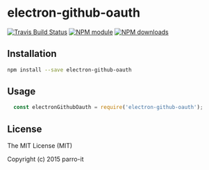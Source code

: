 # electron-github-oauth



[![Travis Build Status](https://img.shields.io/travis/parro-it/electron-github-oauth.svg)](http://travis-ci.org/parro-it/electron-github-oauth)
[![NPM module](https://img.shields.io/npm/v/electron-github-oauth.svg)](https://npmjs.org/package/electron-github-oauth)
[![NPM downloads](https://img.shields.io/npm/dt/electron-github-oauth.svg)](https://npmjs.org/package/electron-github-oauth)

## Installation

```bash
npm install --save electron-github-oauth
```

## Usage

```javascript
  const electronGithubOauth = require('electron-github-oauth');
```

## License


The MIT License (MIT)

Copyright (c) 2015 parro-it
